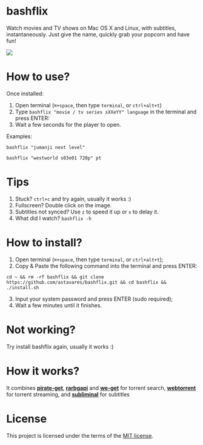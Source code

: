 # bashflix
Watch movies and TV shows on Mac OS X and Linux, with subtitles, instantaneously. Just give the name, quickly grab your popcorn and have fun!

![](https://media.giphy.com/media/mACRrW4R25kuQLexXn/giphy.gif)

# How to use?
Once installed:
1. Open terminal (```⌘+space```, then type ```terminal```, or ```ctrl+alt+t```)
2. Type ```bashflix "movie / tv series sXXeYY" language``` in the terminal and press ENTER:
3. Wait a few seconds for the player to open.

Examples:
```
bashflix "jumanji next level"
```
```
bashflix "westworld s03e01 720p" pt
```

# Tips
1. Stuck? ```ctrl+c``` and try again, usually it works :)
2. Fullscreen? Double click on the image.
3. Subtitles not synced? Use ```z``` to speed it up or ```x``` to delay it.
4. What did I watch? ```bashflix -h```

# How to install?
1. Open terminal (```⌘+space```, then type ```terminal```, or ```ctrl+alt+t```);
2. Copy & Paste the following command into the terminal and press ENTER:
```
cd ~ && rm -rf bashflix && git clone https://github.com/astavares/bashflix.git && cd bashflix && ./install.sh
```
3. Input your system password and press ENTER (sudo required);
4. Wait a few minutes until it finishes.

# Not working?
Try install bashflix again, usually it works :)

# How it works?
It combines [**pirate-get**](https://github.com/vikstrous/pirate-get), [**rarbgapi**](https://pypi.org/project/RarbgAPI/) and [**we-get**](https://github.com/rachmadaniHaryono/we-get) for torrent search, [**webtorrent**](https://github.com/webtorrent/webtorrent) for torrent streaming, and [**subliminal**](https://github.com/Diaoul/subliminal) for subtitles


# License
This project is licensed under the terms of the [MIT license](https://github.com/astavares/bashflix/blob/master/LICENSE.md).
